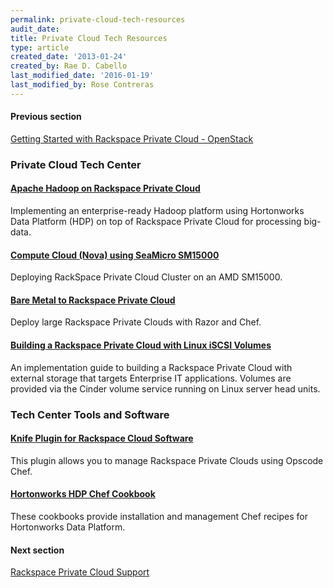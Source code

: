 ```yaml
---
permalink: private-cloud-tech-resources
audit_date:
title: Private Cloud Tech Resources
type: article
created_date: '2013-01-24'
created_by: Rae D. Cabello
last_modified_date: '2016-01-19'
last_modified_by: Rose Contreras
---
```


#### Previous section

[Getting Started with Rackspace Private Cloud -
OpenStack](/support/how-to/rpc-openstack/)

### Private Cloud Tech Center

#### [**Apache Hadoop on Rackspace Private Cloud**](/support/how-to/apache-hadoop-on-rackspace-private-cloud)

Implementing an enterprise-ready Hadoop platform using Hortonworks Data
Platform (HDP) on top of Rackspace Private Cloud for processing
big-data.

#### [**Compute Cloud (Nova) using SeaMicro SM15000**](/support/how-to/compute-cloud-nova-using-seamicro-sm15000)

Deploying RackSpace Private Cloud Cluster on an AMD SM15000.

#### [**Bare Metal to Rackspace Private Cloud**](/support/how-to/bare-metal-to-rackspace-private-cloud)

Deploy large Rackspace Private Clouds with Razor and Chef.

#### [**Building a Rackspace Private Cloud with Linux iSCSI Volumes**](/support/how-to/building-a-rackspace-private-cloud-with-linux-iscsi-volumes)

An implementation guide to building a Rackspace Private Cloud with
external storage that targets Enterprise IT applications. Volumes are
provided via the Cinder volume service running on Linux server head
units.

### Tech Center Tools and Software

#### [**Knife Plugin for Rackspace Cloud Software**](https://github.com/rackerlabs/knife-alamo)

This plugin allows you to manage Rackspace Private Clouds using Opscode
Chef.

#### [**Hortonworks HDP Chef Cookbook**](https://github.com/rackerlabs/hdp-cookbooks)<span> </span>

These cookbooks provide installation and management Chef recipes for
Hortonworks Data Platform.

#### Next section

[Rackspace Private Cloud
Support](https://www.rackspace.com/cloud/private/openstack/support/)
